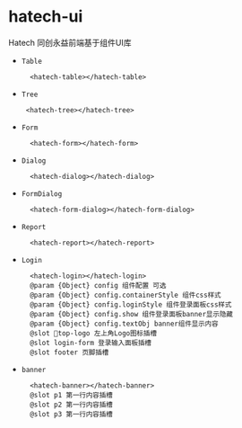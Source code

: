 # hatech-ui

Hatech 同创永益前端基于组件UI库

* `Table`
  ```
    <hatech-table></hatech-table>
  ```
* `Tree`
   ```
    <hatech-tree></hatech-tree>
  ```
* `Form`
  ```
    <hatech-form></hatech-form>
  ```
* `Dialog`
  ```
    <hatech-dialog></hatech-dialog>
  ```
* `FormDialog`
  ```
    <hatech-form-dialog></hatech-form-dialog>
  ```
* `Report`
  ```
    <hatech-report></hatech-report>
  ```
* `Login`
  ```
    <hatech-login></hatech-login>
    @param {Object} config 组件配置 可选
    @param {Object} config.containerStyle 组件css样式
    @param {Object} config.loginStyle 组件登录面板css样式
    @param {Object} config.show 组件登录面板banner显示隐藏
    @param {Object} config.textObj banner组件显示内容
    @slot top-logo 左上角Logo图标插槽
    @slot login-form 登录输入面板插槽
    @slot footer 页脚插槽
  ```
* `banner`
  ```
    <hatech-banner></hatech-banner>
    @slot p1 第一行内容插槽
    @slot p2 第一行内容插槽
    @slot p3 第一行内容插槽
  ```